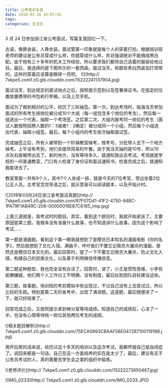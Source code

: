 ```yaml
---
title: 公考面试复盘
date: 2018-03-28 16:07:56
tags:
categories: 生活志
---
```


3 月 24 日参加浙江省公考面试，写篇复盘回忆一下。

古语，佛靠金装，人靠衣装。面试管第一印象就是每个人的穿着打扮。根据培训班老师的建议是公务员穿成什么样，你就穿成什么样，并且强调绝对不能搞成黑白配。由于他有三十多年的机关工作经验，所以要求我们都将自己选着的服装给他过目。最后，我选择的是下图所示的一套西装。面试当天，和那些黑白西装加打领带的，这样的穿着应该算是眼球一亮吧。
![](http://
7xkpe5.com1.z0.glb.clouddn.com/15222241137904.jpg)

面试当天，到达规定的面试地点之后，按照提示签到以及签署保证书。在指定的位置放置携带的书包和行李箱，以及上交手机。

面试为了做到相对的公平，经历了三轮抽签。第一次，到达考场时，临海当天参加面试的所有考生按岗位被分成10个大组（每一组包含多个岗位的考生），然后每一组选出一个代表，抽取一个考场签。之后第二次，大组内报考同一岗位的考生（面试人数按照招聘人数的1：3或者1：2确定）被分成同一个小组，然后每个小组选出代表，抽取小组签。最后，每个小组内的考生依次抽取面试签。

完成抽签之后，所有人被带到一个阶梯教室候考。按考号，分批带人去下一个地方候考。上午没有考到，他们会提供简易的午餐。由于我当天抽的是10号，所以10点左右就被带出去了。新的地方，没有等待多久，就通知我出去考试。考场就是学校的一间普通教室，门口有人检查了身份证和面试通知书。检查完成之后，就通知我能进去了。

教室里面一共有9个人，其中7个人坐成一排，就是今天的7位考官，旁边坐着2位公正人员。主考官念完导语之后，就示意我可以阅读题本，以及开始计时。


![2018年03月24日浙江省考面试真题](http://
7xkpe5.com1.z0.glb.clouddn.com/87F07D41-41F2-4750-94BC-1FA79F1AB49C-206-00000016E87C6185_tmp.jpg)

上面三道就是，我考试时的题目。其实，看到这个题目时，我就开始紧张了。主要原因是第三题，我根本没有准备什么故事，也不知道讲什么故事。因为这个影响了考试……

第一题是漫画题。看到这个第一眼我就想到了是模仿日本知名的漫画电影《你的名字》，然后就想到了文化入侵。满脑子，呼吁我们不要忘记南京大屠杀的漫画，居然还是模仿日本文化的。最后回答时，提了一下不要忘记南京大屠杀，防止文化入侵，构建自己的民族文化，以及善于利用微信传播信息。

第二题这种题型，我也完全没有办法了。回答时，讲了，小王是惯性思维，小李有偷懒嫌疑，他们两个人工作分工不明确、没有制度，最后扯到团队目标建设这些。

第三题，故事题。培训班的考前模拟中有出现过，不过自己没有上去尝试过，所以比较的生疏。特别是第二天的省考中，出现了演讲题。这道题，最后随便讲了一下，就只好结束了。

回答完成之后，又按照提示来到候分室等待成绩。知道自己的成绩后，心凉了一半，也没有心情等待统一岗位其他两位考生的成绩。


![相关题目解析](http://
7xkpe5.com1.z0.glb.clouddn.com/75ECA0993CBAAF56E047287100119168.jpg)

用开玩笑的话来说，经历过这十多天的培训以及这次考试，我都怀疑自己是自闭症了。说回来都是一句话，自己在这一方面培养的实在是太少了。最后，建议有志于公务员考试的人，真的需要去学生会之类的组织中锻炼。

![老师评价](http://
7xkpe5.com1.z0.glb.clouddn.com/15222273650467.jpg)

![IMG_0233](http://
7xkpe5.com1.z0.glb.clouddn.com/IMG_0233.JPG)

